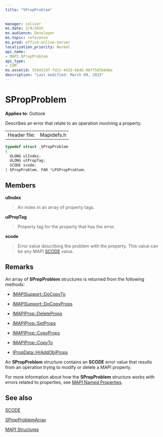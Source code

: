 ```yaml
---
title: "SPropProblem"
 
 
manager: soliver
ms.date: 3/9/2015
ms.audience: Developer
ms.topic: reference
ms.prod: office-online-server
localization_priority: Normal
api_name:
- MAPI.SPropProblem
api_type:
- COM
ms.assetid: 55943197-fd11-442d-bb4b-0bff565b846e
description: "Last modified: March 09, 2015"
---
```


# SPropProblem

  
  
**Applies to**: Outlook 
  
Describes an error that relate to an operation involving a property.
  
|||
|:-----|:-----|
|Header file:  <br/> |Mapidefs.h  <br/> |
   
```cpp
typedef struct _SPropProblem
{
  ULONG ulIndex;
  ULONG ulPropTag;
  SCODE scode;
} SPropProblem, FAR *LPSPropProblem;

```

## Members

 **ulIndex**
  
> An index in an array of property tags.
    
 **ulPropTag**
  
> Property tag for the property that has the error.
    
 **scode**
  
> Error value describing the problem with the property. This value can be any MAPI [SCODE](scode.md) value. 
    
## Remarks

An array of **SPropProblem** structures is returned from the following methods: 
  
- [IMAPISupport::DoCopyTo](imapisupport-docopyto.md)
    
- [IMAPISupport::DoCopyProps](imapisupport-docopyprops.md)
    
- [IMAPIProp::DeleteProps](imapiprop-deleteprops.md)
    
- [IMAPIProp::SetProps](imapiprop-setprops.md)
    
- [IMAPIProp::CopyProps](imapiprop-copyprops.md)
    
- [IMAPIProp::CopyTo](imapiprop-copyto.md)
    
- [IPropData::HrAddObjProps](ipropdata-hraddobjprops.md)
    
An **SPropProblem** structure contains an **SCODE** error value that results from an operation trying to modify or delete a MAPI property. 
  
For more information about how the **SPropProblem** structure works with errors related to properties, see [MAPI Named Properties](mapi-named-properties.md). 
  
## See also



[SCODE](scode.md)
  
[SPropProblemArray](spropproblemarray.md)


[MAPI Structures](mapi-structures.md)

